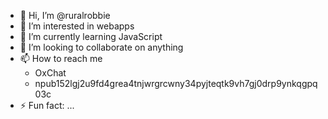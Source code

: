 - 👋 Hi, I’m @ruralrobbie
- 👀 I’m interested in webapps
- 🌱 I’m currently learning JavaScript
- 💞️ I’m looking to collaborate on anything
- 📫 How to reach me
  - OxChat
  - npub152lgj2u9fd4grea4tnjwrgrcwny34pyjteqtk9vh7gj0drp9ynkqgpq03c
- ⚡ Fun fact: ...
